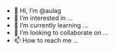 - 👋 Hi, I’m @aulag
- 👀 I’m interested in ...
- 🌱 I’m currently learning ...
- 💞️ I’m looking to collaborate on ...
- 📫 How to reach me ...

<!---
aulag/aulag is a ✨ special ✨ repository because its `README.md` (this file) appears on your GitHub profile.
You can click the Preview link to take a look at your changes.
--->
